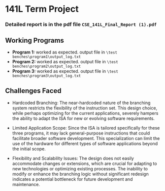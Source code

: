 # 141L Term Project

### Detailed report is in the pdf file ```CSE_141L_Final_Report (1).pdf```


## Working Programs
- **Program 1:** worked as expected. output file in ```\test benches\program1\output_log.txt```
- **Program 2:** worked as expected. output file in ```\test benches\program2\output_log.txt```
- **Program 3:** worked as expected. output file in ```\test benches\program3\output_log.txt```



## Challenges Faced
- Hardcoded Branching: The near-hardcoded nature of the branching system restricts the flexibility of the instruction set. This design choice, while perhaps optimizing for the current applications, severely hampers the ability to adapt the ISA for new or evolving software requirements.

- Limited Application Scope: Since the ISA is tailored specifically for these three programs, it may lack general-purpose instructions that could facilitate broader software development. This specialization can limit the use of the hardware for different types of software applications beyond the initial scope.

- Flexibility and Scalability Issues: The design does not easily accommodate changes or extensions, which are crucial for adapting to new technologies or optimizing existing processes. The inability to modify or enhance the branching logic without significant redesign indicates a potential bottleneck for future development and maintenance.

